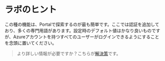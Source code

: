 # ラボのヒント

この種の機能は、Portalで探索するのが最も簡単です。ここでは認証を追加しており、多くの専門用語があります。設定時のデフォルト値はかなり良いものですが、Azureアカウントを持つすべてのユーザーがログインできるようにすることを念頭に置いてください。

> より詳しい情報が必要ですか？こちらが[解決策](solution_jp.md)です。
